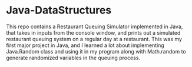 # Java-DataStructures

This repo contains a Restaurant Queuing Simulator implemented in Java, that takes in inputs from the console window, and prints out a simulated 
restaurant queuing system on a regular day at a restaurant. This was my first major project in Java, and I learned a lot about implementing Java.Random
class and using it in my program along with Math.random to generate randomized variables in the queuing process.
